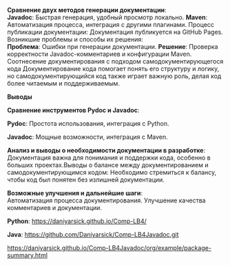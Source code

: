 **Сравнение двух методов генерации документации**:  
**Javadoc**: Быстрая генерация, удобный просмотр локально.
**Maven**: Автоматизация процесса, интеграция с другими плагинами.
Процесс публикации документации: Документация публикуется на GitHub Pages.  Возникшие проблемы и способы их решения:  
**Проблема**: Ошибки при генерации документации.
**Решение**: Проверка корректности Javadoc-комментариев и конфигурации Maven.
Соотнесение документирования с подходом самодокументирующегося кода
Документирование кода помогает понять его структуру и логику, но самодокументирующийся код также играет важную роль, делая код более читаемым и поддерживаемым.  

**Выводы**

**Сравнение инструментов Pydoc и Javadoc**: 

**Pydoc**: Простота использования, интеграция с Python.

**Javadoc**: Мощные возможности, интеграция с Maven.

**Анализ и выводы о необходимости документации в разработке**: Документация важна для понимания и поддержки кода, особенно в больших проектах.Выводы о балансе между документированием и самодокументирующимся кодом: Необходимо стремиться к балансу, чтобы код был понятен без излишней документации.  

**Возможные улучшения и дальнейшие шаги**:  
Автоматизация процесса документирования.
Улучшение качества комментариев и документации.

**Python**: https://daniyarsick.github.io/Comp-LB4/

**Java**: https://github.com/Daniyarsick/Comp-LB4Javadoc.git

https://daniyarsick.github.io/Comp-LB4Javadoc/org/example/package-summary.html

